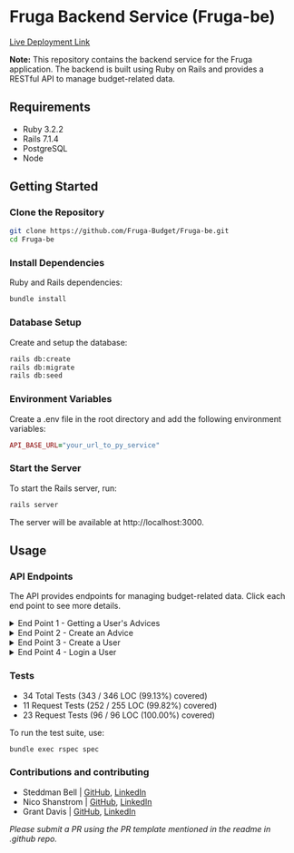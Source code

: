 # Fruga Backend Service (Fruga-be)

[Live Deployment Link](https://fruga-be-340d88ac3f29.herokuapp.com/)

**Note:** This repository contains the backend service for the Fruga application. The backend is built using Ruby on Rails and provides a RESTful API to manage budget-related data.

## Requirements
- Ruby 3.2.2
- Rails 7.1.4
- PostgreSQL
- Node

## Getting Started

### Clone the Repository

```bash
git clone https://github.com/Fruga-Budget/Fruga-be.git
cd Fruga-be
```
### Install Dependencies
Ruby and Rails dependencies:

```bash
bundle install
```

### Database Setup
Create and setup the database:

```bash
rails db:create
rails db:migrate
rails db:seed
```
### Environment Variables
Create a .env file in the root directory and add the following environment variables:

```ruby
API_BASE_URL="your_url_to_py_service"
```

### Start the Server
To start the Rails server, run:

```bash
rails server
```

The server will be available at http://localhost:3000.

## Usage
### API Endpoints

The API provides endpoints for managing budget-related data. Click each end point to see more details.

<details>
<summary> End Point 1 - Getting a User's Advices </summary>

**Request**

```http
GET /api/v1/users/:user_id/advices
```

**Response**

```json
{
  "data": [
    {
      "id": "1",
      "type": "advice",
      "attributes": {
        "total_income": 5000,
        "needs_total": 2500,
        "wants_total": 1700,
        "savings_total": 1000,
        "expenses": {
          "needs": [
            {
              "name": "Rent",
              "amount": 1500,
              "description": "On a lease, this can't be changed!",
              "isNegotiable": false
            },
            {
              "name": "Utilities",
              "amount": 500,
              "description": "",
              "isNegotiable": true
            },
            {
              "name": "Misc.",
              "amount": 500,
              "description": "Food Budget, Gas",
              "isNegotiable": false
            }
          ],
          "wants": [
            {
              "name": "Dining Out",
              "amount": 500,
              "description": "Yummy!"
            },
            {
              "name": "Entertainment",
              "amount": 500,
              "description": "Going to the movies is important to me"
            },
            {
              "name": "Starbucks Coffee",
              "amount": 200,
              "description": "I don't know how to make coffee"
            },
            {
              "name": "Shoes",
              "amount": 500,
              "description": "Every time I drive by DSW I buy shoes"
            }
          ],
          "savings": [
            {
              "name": "401k",
              "amount": 200,
              "description": "Deposited from paycheck at work."
            },
            {
              "name": "Savings Account",
              "amount": 800,
              "description": "0.5% apr"
            }
          ]
        },
        "advice": [
          "Based on the user's current budget breakdown, they are not following the 50/30/20 rule",
          "Here are some specific recommendations on how they can adjust their budget:\n\n1",
          "**Rent** (Fixed - Not Negotiable): 30% of income is already allocated.\n2",
          "**Utilities** (Variable - Negotiable): Consider reducing usage to lower costs.\n3",
          "**Miscellaneous** (Fixed - Not Negotiable): 10% of income is already allocated.\n4",
          "**Wants Total**: Currently 30% of income, exceeding the recommended 30%.\n\nTo meet the 50/30/20 rule, the user can consider the following changes:\n- **Dining Out**: Reduce to $250.\n- **Entertainment**: Reduce to $250.\n- **Starbucks Coffee**: Reduce to $100.\n- **Shoes**: Reduce to $250.\n\nRevised Budget Breakdown:\n- Needs: $2500 (Rent: $1500, Utilities: $250, Misc.: $750)\n- Wants: $1250 (Dining Out: $250, Entertainment: $250, Starbucks Coffee: $100, Shoes: $250)\n- Savings: $1250 (401k: $200, Savings"
        ]
      }
    },
    {
      "id": "2",
      "type": "advice",
      "attributes": {
        "total_income": 7000,
        "needs_total": 4000,
        "wants_total": 1700,
        "savings_total": 1000,
        "expenses": {
          "needs": [
            {
              "name": "Rent",
              "amount": 3000,
              "description": "On a lease, this can't be changed!",
              "isNegotiable": false
            },
            {
              "name": "Utilities",
              "amount": 500,
              "description": "",
              "isNegotiable": true
            },
            {
              "name": "Misc.",
              "amount": 500,
              "description": "Food Budget, Gas",
              "isNegotiable": false
            }
          ],
          "wants": [
            {
              "name": "Dining Out",
              "amount": 500,
              "description": "Yummy!"
            },
            {
              "name": "Entertainment",
              "amount": 500,
              "description": "Going to the movies is important to me"
            },
            {
              "name": "Starbucks Coffee",
              "amount": 200,
              "description": "I don't know how to make coffee"
            },
            {
              "name": "Shoes",
              "amount": 500,
              "description": "Every time I drive by DSW I buy shoes"
            }
          ],
          "savings": [
            {
              "name": "401k",
              "amount": 200,
              "description": "Deposited from paycheck at work."
            },
            {
              "name": "Savings Account",
              "amount": 800,
              "description": "0.5% apr"
            }
          ]
        },
        "advice": [
          "User's current budget breakdown:\n- Needs: $4000 (Rent $3000, Utilities $500, Misc",
          "$500)\n- Wants: $1700 (Dining Out $500, Entertainment $500, Starbucks Coffee $200, Shoes $500)\n- Savings: $1000 (401k $200, Savings Account $800)\n\nTotal expenses: $6700\nTotal savings: $1000\n\nUser's current budget does not match the 50/30/20 rule",
          "To adjust, consider:\n1",
          "Reduce spending on wants such as Dining Out, Entertainment, Starbucks Coffee, and Shoes.\n2",
          "Increase savings contribution if possible.\n3",
          "Negotiate Utilities and explore ways to decrease Misc",
          "expenses.\n\nRevised budget breakdown to meet 50/30/20 rule:\n- Needs: $3500 (Rent $3000, Utilities $300, Misc",
          "$200)\n- Wants: $2100 (Dining Out $300, Entertainment $300, Starbucks Coffee $100, Shoes $1400)\n- Savings: $1400\n\nTotal expenses: $7000\nTotal savings: $1400\n\nThis adjusted budget aligns more closely with the 50/30/20 rule by allocating 50%"
        ]
      }
    }
  ]
}
```
</details>

<details>
  <summary> End Point 2 - Create an Advice </summary>

**Request**

```http
POST /api/v1/users/:user_id/advices
```

**Body**

```json
{
  "total_income": 5000,
  "needs": [
    {"name": "Rent", "cost": 1500, "description": "On a lease, this can't be changed!", "isNegotiable": false},
    {"name": "Utilities", "cost": 500, "description": "", "isNegotiable": true},
    {"name": "Misc.", "cost": 500, "description": "Food Budget, Gas", "isNegotiable": false}
  ],
  "wants": [
    {"name": "Dining Out", "cost": 500, "description": "Yummy!"},
    {"name": "Entertainment", "cost": 500, "description": "Going to the movies is important to me"},
    {"name": "Starbucks Coffee", "cost": 200, "description": "I don't know how to make coffee"},
    {"name": "Shoes", "cost": 500, "description": "Every time I drive by DSW I buy shoes"}
  ],
  "savings": [
    {"name": "401k", "cost": 200, "description": "Deposited from paycheck at work."},
    {"name": "Savings Account", "cost": 800, "description": "0.5% apr"}
  ]
}
```

**Response**

```json
{
  "data": {
    "id": "3",
    "type": "advice",
    "attributes": {
      "total_income": 7000,
      "needs_total": 4000,
      "wants_total": 1700,
      "savings_total": 1000,
      "expenses": {
        "needs": [
          {
            "name": "Rent",
            "amount": 3000,
            "description": "On a lease, this can't be changed!",
            "isNegotiable": false
          },
          {
            "name": "Utilities",
            "amount": 500,
            "description": "",
            "isNegotiable": true
          },
          {
            "name": "Misc.",
            "amount": 500,
            "description": "Food Budget, Gas",
            "isNegotiable": false
          }
        ],
        "wants": [
          {
            "name": "Dining Out",
            "amount": 500,
            "description": "Yummy!"
          },
          {
            "name": "Entertainment",
            "amount": 500,
            "description": "Going to the movies is important to me"
          },
          {
            "name": "Starbucks Coffee",
            "amount": 200,
            "description": "I don't know how to make coffee"
          },
          {
            "name": "Shoes",
            "amount": 500,
            "description": "Every time I drive by DSW I buy shoes"
          }
        ],
        "savings": [
          {
            "name": "401k",
            "amount": 200,
            "description": "Deposited from paycheck at work."
          },
          {
            "name": "Savings Account",
            "amount": 800,
            "description": "0.5% apr"
          }
        ]
      },
      "advice": [
        "The user's budget does not match the 50/30/20 rule",
        "To adjust, they can consider reducing expenses on Dining Out, Entertainment, Starbucks Coffee, and Shoes since these are wants and negotiable",
        "They can increase savings for better financial planning",
        "Here's a revised budget breakdown: Needs: Rent $3000, Utilities $500, Misc",
        "$500; Wants: Dining Out $300, Entertainment $300, Starbucks Coffee $100, Shoes $300; Savings: 401k $200, Savings Account $1000."
      ]
    }
  }
}
```
</details>

<details>
<summary> End Point 3 - Create a User </summary>

**Note:** there is a 10 character password requirement

**Request**

```http
POST /api/v1/users
```

**Body**

```json
{
  "user_name": "Bolt",
  "password": "treats4lyf",
  "password_confirmation": "treats4lyf"
}
```

**Response**

```json
{
  "data": {
    "id": "4",
    "type": "user",
    "attributes": {
      "user_name": "Bolt"
    }
  }
}
```
</details>

<details>
<summary> End Point 4 - Login a User </summary>

**Request**

```http
POST /api/v1/sessions
```

**Body**

```json
{
  "user_name": "Odell",
  "password": "treats4lyf"
}
```

**Response**

```json
{
  "data": {
    "id": "4",
    "type": "user",
    "attributes": {
      "user_name": "Bolt"
    }
  }
}
```
</details>

### Tests

* 34 Total Tests (343 / 346 LOC (99.13%) covered)
* 11 Request Tests (252 / 255 LOC (99.82%) covered)
* 23 Request Tests (96 / 96 LOC (100.00%) covered)

To run the test suite, use:
```bash
bundle exec rspec spec
```

### Contributions and contributing

* Steddman Bell | [GitHub](https://github.com/Steddy1Love), [LinkedIn](https://www.linkedin.com/in/steddman-bell/)
* Nico Shanstrom | [GitHub](https://github.com/NicoShanstrom), [LinkedIn](https://www.linkedin.com/in/nicoshanstrom/)
* Grant Davis | [GitHub](https://github.com/grantdavis303), [LinkedIn](https://www.linkedin.com/in/grantdavis303/)

*Please submit a PR using the PR template mentioned in the readme in .github repo.*